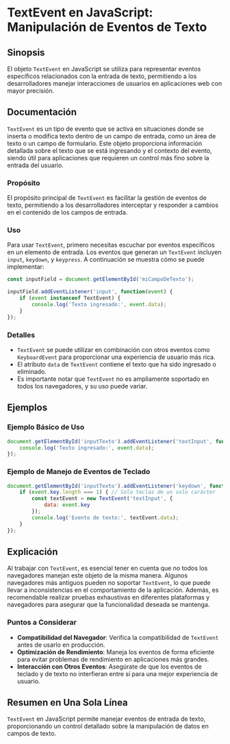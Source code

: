 <!--
Meta Description: # TextEvent en JavaScript: Manipulación de Eventos de Texto ## Sinopsis El objeto `TextEvent` en JavaScript se utiliza para representar eventos especí...
Meta Keywords: textevent, texto, eventos, que, los
-->

# TextEvent en JavaScript: Manipulación de Eventos de Texto

## Sinopsis
El objeto `TextEvent` en JavaScript se utiliza para representar eventos específicos relacionados con la entrada de texto, permitiendo a los desarrolladores manejar interacciones de usuarios en aplicaciones web con mayor precisión.

## Documentación
`TextEvent` es un tipo de evento que se activa en situaciones donde se inserta o modifica texto dentro de un campo de entrada, como un área de texto o un campo de formulario. Este objeto proporciona información detallada sobre el texto que se está ingresando y el contexto del evento, siendo útil para aplicaciones que requieren un control más fino sobre la entrada del usuario.

### Propósito
El propósito principal de `TextEvent` es facilitar la gestión de eventos de texto, permitiendo a los desarrolladores interceptar y responder a cambios en el contenido de los campos de entrada.

### Uso
Para usar `TextEvent`, primero necesitas escuchar por eventos específicos en un elemento de entrada. Los eventos que generan un `TextEvent` incluyen `input`, `keydown`, y `keypress`. A continuación se muestra cómo se puede implementar:

```javascript
const inputField = document.getElementById('miCampoDeTexto');

inputField.addEventListener('input', function(event) {
    if (event instanceof TextEvent) {
        console.log('Texto ingresado:', event.data);
    }
});
```

### Detalles
- `TextEvent` se puede utilizar en combinación con otros eventos como `KeyboardEvent` para proporcionar una experiencia de usuario más rica.
- El atributo `data` de `TextEvent` contiene el texto que ha sido ingresado o eliminado.
- Es importante notar que `TextEvent` no es ampliamente soportado en todos los navegadores, y su uso puede variar.

## Ejemplos
### Ejemplo Básico de Uso
```javascript
document.getElementById('inputTexto').addEventListener('textInput', function(event) {
    console.log('Texto ingresado:', event.data);
});
```

### Ejemplo de Manejo de Eventos de Teclado
```javascript
document.getElementById('inputTexto').addEventListener('keydown', function(event) {
    if (event.key.length === 1) { // Solo teclas de un solo carácter
        const textEvent = new TextEvent('textInput', {
            data: event.key
        });
        console.log('Evento de texto:', textEvent.data);
    }
});
```

## Explicación
Al trabajar con `TextEvent`, es esencial tener en cuenta que no todos los navegadores manejan este objeto de la misma manera. Algunos navegadores más antiguos pueden no soportar `TextEvent`, lo que puede llevar a inconsistencias en el comportamiento de la aplicación. Además, es recomendable realizar pruebas exhaustivas en diferentes plataformas y navegadores para asegurar que la funcionalidad deseada se mantenga.

### Puntos a Considerar
- **Compatibilidad del Navegador**: Verifica la compatibilidad de `TextEvent` antes de usarlo en producción.
- **Optimización de Rendimiento**: Maneja los eventos de forma eficiente para evitar problemas de rendimiento en aplicaciones más grandes.
- **Interacción con Otros Eventos**: Asegúrate de que los eventos de teclado y de texto no interfieran entre sí para una mejor experiencia de usuario.

## Resumen en Una Sola Línea
`TextEvent` en JavaScript permite manejar eventos de entrada de texto, proporcionando un control detallado sobre la manipulación de datos en campos de texto.